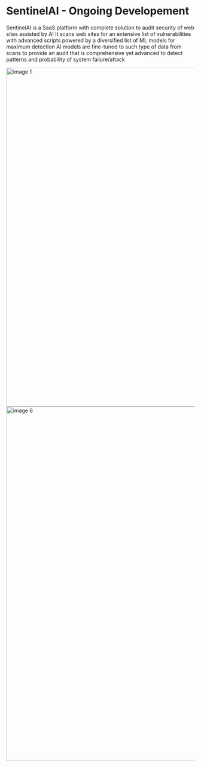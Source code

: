 # SentinelAI - Ongoing Developement
SentinelAI is a SaaS platform with complete solution to audit security of web sites assisted by AI
It scans web sites for an extensive list of vulnerabilities with advanced scripts powered by a diversified list of ML models for maximum detection
AI models are fine-tuned to such type of data from scans to provide an audit that is comprehensive yet advanced to detect patterns and probability of system failure/attack

<img width="906" alt="image 1" src="https://github.com/user-attachments/assets/cb078c23-30ae-41fc-bb76-9a984f35621b" />

<img width="948" alt="image 6" src="https://github.com/user-attachments/assets/80f1a773-106c-4a4c-9bc9-0446050180fc" />

